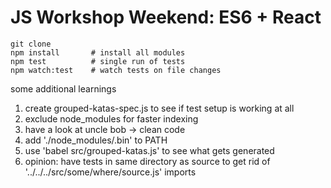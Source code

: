 # JS Workshop Weekend: ES6 + React

```
git clone
npm install       # install all modules
npm test          # single run of tests
npm watch:test    # watch tests on file changes
```

some additional learnings
1. create grouped-katas-spec.js to see if test setup is working at all
2. exclude node_modules for faster indexing
3. have a look at uncle bob -> clean code
4. add './node_modules/.bin' to PATH
5. use 'babel src/grouped-katas.js' to see what gets generated
6. opinion: have tests in same directory as source to get rid of '../../../src/some/where/source.js' imports
